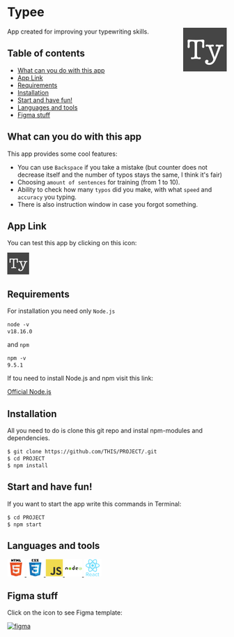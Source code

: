 # Typee

<img align="right" src="./public/apple-touch-icon.png" style="object-fit:cover; width: 100px; height: 100px;">

App created for improving your typewriting skills.

## Table of contents

* [What can you do with this app](#what-can-you-do-with-this-app)
* [App Link](#app-link)
* [Requirements](#requirements)
* [Installation](#installation)
* [Start and have fun!](#start-and-have-fun)
* [Languages and tools](#languages-and-tools)
* [Figma stuff](#figma-stuff)

## What can you do with this app

This app provides some cool features:
* You can use `Backspace` if you take a mistake (but counter does not decrease itself and the number of typos stays the same, I think it's fair)
* Choosing `amount of sentences` for training (from 1 to 10).
* Ability to check how many `typos` did you make, with what `speed` and `accuracy` you typing.
* There is also instruction window in case you forgot something.

## App Link

You can test this app by clicking on this icon:

<a target="_blank" href="https://vladickpetrov.github.io/Typee/"><img src="./public/apple-touch-icon.png" style="object-fit:cover; width: 50px; height: 50px;"></a> 

## Requirements

For installation you need only 
`Node.js`

``` 
node -v
v18.16.0 
```

and `npm`

``` 
npm -v
9.5.1
```

If tou need to install Node.js and npm visit this link:

[Official Node.js](https://nodejs.org/en/download/current)

## Installation 

All you need to do is clone this git repo and instal npm-modules and dependencies.

```
$ git clone https://github.com/THIS/PROJECT/.git
$ cd PROJECT
$ npm install
```

## Start and have fun!

If you want to start the app write this commands in Terminal:

```
$ cd PROJECT
$ npm start
```

## Languages and tools


  <a href="https://www.w3.org/html/" target="_blank" rel="noreferrer"> 
    <img src="https://raw.githubusercontent.com/devicons/devicon/master/icons/html5/html5-original-wordmark.svg" alt="html5" width="40" height="40"/>
  </a> 
  <a href="https://www.w3schools.com/css/" target="_blank" rel="noreferrer"> 
    <img src="https://raw.githubusercontent.com/devicons/devicon/master/icons/css3/css3-original-wordmark.svg" alt="css3" width="40" height="40"/> 
  </a>

  <a href="https://developer.mozilla.org/en-US/docs/Web/JavaScript" target="_blank" rel="noreferrer"> 
    <img src="https://raw.githubusercontent.com/devicons/devicon/master/icons/javascript/javascript-original.svg" alt="javascript" width="40" height="40"/> 
  </a>
   <a href="https://nodejs.org" target="_blank" rel="noreferrer"> 
    <img src="https://raw.githubusercontent.com/devicons/devicon/master/icons/nodejs/nodejs-original-wordmark.svg" alt="nodejs" width="40" height="40"/>
  </a>
  <a href="https://reactjs.org/" target="_blank" rel="noreferrer"> 
    <img src="https://raw.githubusercontent.com/devicons/devicon/master/icons/react/react-original-wordmark.svg" alt="react" width="40" height="40"/>
  </a>

## Figma stuff

Click on the icon to see Figma template:

<a href="https://www.figma.com/file/xnRBc8vTd35kRX33Qk2Xk2/Untitled?type=design&node-id=0%3A1&t=f2ZOeFTXNAwJMkST-1" target="_blank" rel="noreferrer"> 
    <img src="https://www.vectorlogo.zone/logos/figma/figma-icon.svg" alt="figma" width="40" height="40"/> 
  </a> 


